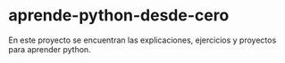# aprende-python-desde-cero
En este proyecto se encuentran las explicaciones, ejercicios y proyectos para aprender python.
